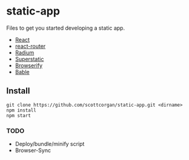 # static-app

Files to get you started developing a static app.

* [React](https://github.com/facebook/react)
* [react-router](https://github.com/rackt/react-router)
* [Radium](https://github.com/FormidableLabs/radium)
* [Superstatic](https://github.com/divshot/superstatic)
* [Browserify](https://github.com/substack/node-browserify)
* [Bable](https://babeljs.io/)

## Install

```
git clone https://github.com/scottcorgan/static-app.git <dirname>
npm install
npm start
```

### TODO

* Deploy/bundle/minify script
* Browser-Sync


